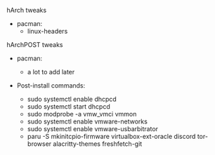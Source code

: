 hArch tweaks
- pacman:
	- linux-headers 

hArchPOST tweaks
- pacman:
	- a lot to add later

- Post-install commands:
	- sudo systemctl enable dhcpcd
	- sudo systemctl start dhcpcd
	- sudo modprobe -a vmw_vmci vmmon
	- sudo systemctl enable vmware-networks
	- sudo systemctl enable vmware-usbarbitrator
	- paru -S mkinitcpio-firmware virtualbox-ext-oracle discord tor-browser alacritty-themes freshfetch-git
